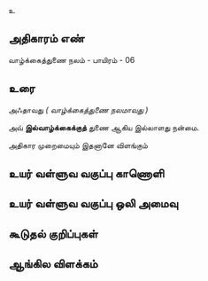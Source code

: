 உ


## அதிகாரம் எண்

வாழ்க்கைத்துணை நலம் - பாயிரம் - 06


## உரை 

அஃதாவது _( வாழ்க்கைத்துணை நலமாவது )_  

அவ் **இல்வாழ்க்கைக்குத்** துணை ஆகிய இல்லாளது நன்மை.  

அதிகார முறைமையும் இதனானே விளங்கும்


## உயர் வள்ளுவ வகுப்பு காணொளி


## உயர் வள்ளுவ வகுப்பு ஒலி அமைவு 


## கூடுதல் குறிப்புகள்


## ஆங்கில விளக்கம்
